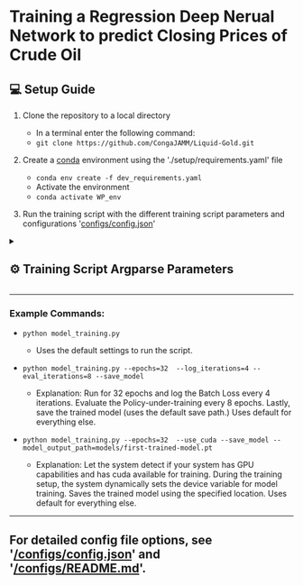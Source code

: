 # Training a Regression Deep Nerual Network to predict Closing Prices of Crude Oil

## 💻 Setup Guide
1. Clone the repository to a local directory
    - In a terminal enter the following command:
    - ```git clone https://github.com/CongaJAMM/Liquid-Gold.git```

2. Create a [conda](https://docs.conda.io/projects/conda/en/latest/user-guide/install/) environment using the './setup/requirements.yaml' file
    - ```conda env create -f dev_requirements.yaml```
    - Activate the environment 
    - ```conda activate WP_env```

3. Run the training script with the different training script parameters and configurations '[configs/config.json](configs/config.json)'

<details>
  <summary><h2>⚙️ Training Script Argparse Parameters</h2></summary>

- `--epochs`  
  - **Type**: `int`  
  - **Default**: See '[/configs/README.md](/configs/README.md)' for default value. 
  - **Description**: Number of training epochs to run.

- `--learning_rate`  
  - **Type**: `float`  
  - **Default**: See '[/configs/README.md](/configs/README.md)' for default value. 
  - **Description**: Learning rate used by the optimizer.

- `--max_grad_norm`  
  - **Type**: `float`  
  - **Default**: See '[/configs/README.md](/configs/README.md)' for default value.
  - **Description**: The Maximum L2 Norm of the gradients for Gradient Clipping.

- `--dataloader_batch_size`  
  - **Type**: `int`  
  - **Default**: See '[/configs/README.md](/configs/README.md)' for default value.  
  - **Description**: Batch size used by the dataloaders for training, validation, and testing.

- `--dataloader_pin_memory`  
  - **Type**: `bool`  
  - **Default**: False
  - **Description**: Use flag to enable pinned memory in dataloaders (enabled by default).

- `--dataloader_num_workers`  
  - **Type**: `int`  
  - **Default**: See '[/configs/README.md](/configs/README.md)' for default value.  
  - **Description**: Number of subprocesses to use for data loading.

- `--log_iterations`  
  - **Type**: `int`  
  - **Default**: See '[/configs/README.md](/configs/README.md)' for default value.  
  - **Description**: Frequency (in iterations) to log training progress.

- `--eval_iterations`  
  - **Type**: `int`  
  - **Default**: See '[/configs/README.md](/configs/README.md)' for default value.  
  - **Description**: Frequency (in iterations) to evaluate the model.

- `--use_cuda`  
  - **Type**: `bool`  
  - **Default**: False  
  - **Description**: Use flag to enable CUDA for training if available.

- `--device`  
  - **Type**: `str`  
  - **Default**: See '[/configs/README.md](/configs/README.md)' for default value.  
  - **Description**: Device to use for training (e.g., `"cpu"`, `"cuda:0"`). Overrides `--use_cuda`.

- `--save_model`  
  - **Type**: `bool`  
  - **Default**: False
  - **Description**: Use flag to save the trained model after training.

- `--model_output_path`  
  - **Type**: `str`  
  - **Default**: See '[/configs/README.md](/configs/README.md)' for default value. 
  - **Description**: File path to save the trained model.

</details>

---

### Example Commands:
- ```python model_training.py```
    - Uses the default settings to run the script.
    
- ```python model_training.py --epochs=32  --log_iterations=4 --eval_iterations=8 --save_model```
    - Explanation: Run for 32 epochs and log the Batch Loss every 4 iterations. Evaluate the Policy-under-training every 8 epochs. Lastly, save the trained model (uses the default save path.) Uses default for everything else.
    
    
- ```python model_training.py --epochs=32  --use_cuda --save_model --model_output_path=models/first-trained-model.pt```
    - Explanation: Let the system detect if your system has GPU capabilities and has cuda available for training. During the training setup, the system dynamically sets the device variable for model training. Saves the trained model using the specified location. Uses default for everything else.

---

## For detailed config file options, see '[/configs/config.json](/configs/config.json)' and '[/configs/README.md](/configs/README.md)'.